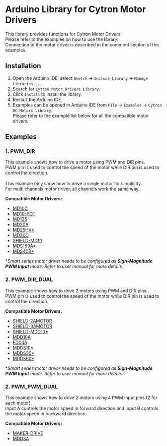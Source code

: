 # Arduino Library for Cytron Motor Drivers
This library provides functions for Cytron Motor Drivers.<br>
Please refer to the examples on how to use the library.<br>
Connection to the motor driver is described in the comment section of the examples.

## Installation
1. Open the Arduino IDE, select `Sketch` -> `Include Library` -> `Manage Libraries...`.
2. Search for `Cytron Motor Drivers Library`.
3. Click `Install` to install the library.
4. Restart the Arduino IDE.
5. Examples can be opened in Arduino IDE from `File` -> `Examples` -> `Cytron DC Motors Library`.<br>
Please refer to the example list below for all the compatible motor drivers.


## Examples
### 1. PWM_DIR
This example shows how to drive a motor using PWM and DIR pins.<br>
PWM pin is used to control the speed of the motor while DIR pin is used to control the direction.<br>
<br>
This example only show how to drive a single motor for simplicity.<br>
For multi channels motor driver, all channels work the same way.<br>

**Compatible Motor Drivers:**
* [MD10C](https://www.cytron.io/p-md10c)
* [MD10-POT](https://www.cytron.io/p-md10-pot)
* [MD13S](https://www.cytron.io/p-md13s)
* [MD20A](https://www.cytron.io/p-20amp-6v-30v-dc-motor-driver)
* [MD25HV*](https://www.cytron.io/p-md25hv)
* [MD30C](https://www.cytron.io/p-md30c)
* [SHIELD-MD10](https://www.cytron.io/p-shield-md10)
* [MDS160A*](https://www.cytron.io/p-mds160a)
* [MDS40B*](https://www.cytron.io/p-mds40b)

**Smart series motor driver needs to be configured as **Sign-Magnitude PWM Input** mode. Refer to user manual for more details.*



### 2. PWM_DIR_DUAL
This example shows how to drive 2 motors using PWM and DIR pins .<br>
PWM pin is used to control the speed of the motor while DIR pin is used to control the direction.<br>

**Compatible Motor Drivers:**
* [SHIELD-2AMOTOR](https://www.cytron.io/p-shield-2amotor)
* [SHIELD-3AMOTOR](https://www.cytron.io/p-shield-3amotor)
* [SHIELD-MDD10*](https://www.cytron.io/p-shield-mdd10)
* [MDD10A](https://www.cytron.io/p-mdd10a)
* [FD04A](https://www.cytron.io/p-fd04a)
* [MDDS10*](https://www.cytron.io/p-mdds10)
* [MDDS30*](https://www.cytron.io/p-mdds30)
* [MDDS60*](https://www.cytron.io/p-mdds60)

**Smart series motor driver needs to be configured as **Sign-Magnitude PWM Input** mode. Refer to user manual for more details.*



### 2. PWM_PWM_DUAL
This example shows how to drive 2 motors using 4 PWM input pins (2 for each motor).<br>
Input A controls the motor speed in forward direction and Input B controls the motor speed in backward direction.<br>

**Compatible Motor Drivers:**
* [MAKER-DRIVE](https://www.cytron.io/p-maker-drive)
* [MDD3A](https://www.cytron.io/p-mdd3a)
